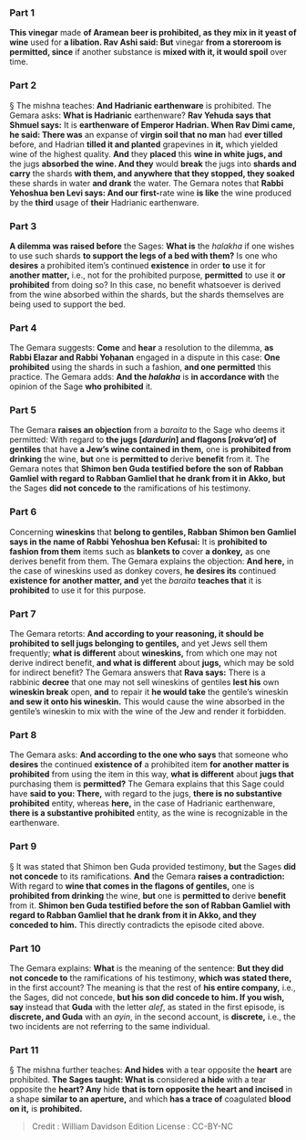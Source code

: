 
### Part 1
<b>This vinegar</b> made <b>of Aramean beer is prohibited, as they mix in it yeast of wine</b> used for <b>a libation. Rav Ashi said: But</b> vinegar <b>from a storeroom is permitted, since</b> if another substance is <b>mixed with it, it would spoil</b> over time.

### Part 2
§ The mishna teaches: <b>And Hadrianic earthenware</b> is prohibited. The Gemara asks: <b>What is Hadrianic</b> earthenware? <b>Rav Yehuda says that Shmuel says:</b> It is <b>earthenware of Emperor Hadrian. When Rav Dimi came, he said: There was</b> an expanse of <b>virgin soil that no man</b> had <b>ever tilled</b> before, and Hadrian <b>tilled it and planted</b> grapevines in <b>it,</b> which yielded wine of the highest quality. <b>And</b> they <b>placed</b> this <b>wine in white jugs, and</b> the jugs <b>absorbed the wine. And they</b> would <b>break</b> the jugs into <b>shards and carry</b> the shards <b>with them, and anywhere that they stopped, they soaked</b> these shards in water <b>and drank</b> the water. The Gemara notes that <b>Rabbi Yehoshua ben Levi says: And our first-</b>rate wine <b>is like</b> the wine produced by the <b>third</b> usage of <b>their</b> Hadrianic earthenware.

### Part 3
<b>A dilemma was raised before</b> the Sages: <b>What is</b> the <i>halakha</i> if one wishes to use such shards <b>to support the legs of a bed with them?</b> Is one who <b>desires</b> a prohibited item’s continued <b>existence</b> in order <b>to</b> use it for <b>another matter,</b> i.e., not for the prohibited purpose, <b>permitted</b> to use it <b>or prohibited</b> from doing so? In this case, no benefit whatsoever is derived from the wine absorbed within the shards, but the shards themselves are being used to support the bed.

### Part 4
The Gemara suggests: <b>Come</b> and <b>hear</b> a resolution to the dilemma, <b>as Rabbi Elazar and Rabbi Yoḥanan</b> engaged in a dispute in this case: <b>One prohibited</b> using the shards in such a fashion, <b>and one permitted</b> this practice. The Gemara adds: <b>And the <i>halakha</i></b> is <b>in accordance with</b> the opinion of the Sage <b>who prohibited</b> it.

### Part 5
The Gemara <b>raises an objection</b> from a <i>baraita</i> to the Sage who deems it permitted: With regard to <b>the jugs [<i>dardurin</i>] and flagons [<i>rokva’ot</i>] of gentiles</b> that have <b>a Jew’s wine contained in them,</b> one is <b>prohibited from drinking</b> the wine, <b>but</b> one is <b>permitted to</b> derive <b>benefit</b> from it. The Gemara notes that <b>Shimon ben Guda testified before the son of Rabban Gamliel with regard to Rabban Gamliel that he drank from it in Akko, but</b> the Sages <b>did not concede to</b> the ramifications of his testimony.

### Part 6
Concerning <b>wineskins</b> that <b>belong to gentiles, Rabban Shimon ben Gamliel says in the name of Rabbi Yehoshua ben Kefusai:</b> It is <b>prohibited to fashion from them</b> items such as <b>blankets to</b> cover <b>a donkey,</b> as one derives benefit from them. The Gemara explains the objection: <b>And here,</b> in the case of wineskins used as donkey covers, <b>he desires its</b> continued <b>existence for another matter, and</b> yet the <i>baraita</i> <b>teaches that</b> it is <b>prohibited</b> to use it for this purpose.

### Part 7
The Gemara retorts: <b>And according to your reasoning, it should be prohibited to sell jugs belonging to gentiles,</b> and yet Jews sell them frequently; <b>what is different</b> about <b>wineskins,</b> from which one may not derive indirect benefit, <b>and what is different</b> about <b>jugs,</b> which may be sold for indirect benefit? The Gemara answers that <b>Rava says:</b> There is a rabbinic <b>decree</b> that one may not sell wineskins of gentiles <b>lest his</b> own <b>wineskin break</b> open, <b>and</b> to repair it <b>he would take</b> the gentile’s wineskin <b>and sew it onto his wineskin.</b> This would cause the wine absorbed in the gentile’s wineskin to mix with the wine of the Jew and render it forbidden.

### Part 8
The Gemara asks: <b>And according to the one who says</b> that someone who <b>desires</b> the continued <b>existence of</b> a prohibited item <b>for another matter is prohibited</b> from using the item in this way, <b>what is different</b> about <b>jugs that</b> purchasing them is <b>permitted?</b> The Gemara explains that this Sage could have <b>said to you: There,</b> with regard to the jugs, <b>there is no substantive prohibited</b> entity, whereas <b>here,</b> in the case of Hadrianic earthenware, <b>there is a substantive prohibited</b> entity, as the wine is recognizable in the earthenware.

### Part 9
§ It was stated that Shimon ben Guda provided testimony, <b>but</b> the Sages <b>did not concede</b> to its ramifications. <b>And</b> the Gemara <b>raises a contradiction:</b> With regard to <b>wine that comes in the flagons of gentiles,</b> one is <b>prohibited from drinking</b> the wine, <b>but</b> one is <b>permitted to</b> derive <b>benefit</b> from it. <b>Shimon ben Guda testified before the son of Rabban Gamliel with regard to Rabban Gamliel that he drank from it in Akko, and they conceded to him.</b> This directly contradicts the episode cited above.

### Part 10
The Gemara explains: <b>What</b> is the meaning of the sentence: <b>But they did not concede to</b> the ramifications of his testimony, <b>which was stated there,</b> in the first account? The meaning is that the rest of <b>his entire company,</b> i.e., the Sages, did not concede, <b>but his son did concede to him. If you wish, say</b> instead that <b>Guda</b> with the letter <i>alef</i>, as stated in the first episode, is <b>discrete, and Guda</b> with an <i>ayin</i>, in the second account, is <b>discrete,</b> i.e., the two incidents are not referring to the same individual.

### Part 11
§ The mishna further teaches: <b>And hides</b> with a tear opposite the <b>heart</b> are prohibited. <b>The Sages taught: What is</b> considered <b>a hide</b> with a tear opposite the <b>heart? Any</b> hide <b>that is torn opposite the heart and incised</b> in a shape <b>similar to an aperture,</b> and which <b>has a trace of</b> coagulated <b>blood on it,</b> is <b>prohibited.</b>

>Credit : William Davidson Edition
>License : CC-BY-NC
